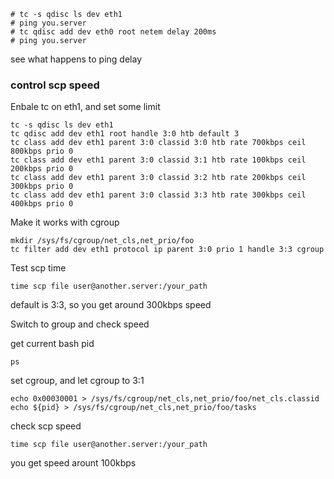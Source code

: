 
```
# tc -s qdisc ls dev eth1
# ping you.server
# tc qdisc add dev eth0 root netem delay 200ms
# ping you.server
```
see what happens to ping delay


### control scp speed

Enbale tc on eth1, and set some limit

```
tc -s qdisc ls dev eth1
tc qdisc add dev eth1 root handle 3:0 htb default 3
tc class add dev eth1 parent 3:0 classid 3:0 htb rate 700kbps ceil 800kbps prio 0
tc class add dev eth1 parent 3:0 classid 3:1 htb rate 100kbps ceil 200kbps prio 0
tc class add dev eth1 parent 3:0 classid 3:2 htb rate 200kbps ceil 300kbps prio 0
tc class add dev eth1 parent 3:0 classid 3:3 htb rate 300kbps ceil 400kbps prio 0
```

Make it works with cgroup

```
mkdir /sys/fs/cgroup/net_cls,net_prio/foo
tc filter add dev eth1 protocol ip parent 3:0 prio 1 handle 3:3 cgroup
```


Test scp time

```
time scp file user@another.server:/your_path
```

default is 3:3, so you get around 300kbps speed

Switch to group and check speed

get current bash pid
```
ps
```

set cgroup, and let cgroup to 3:1

```
echo 0x00030001 > /sys/fs/cgroup/net_cls,net_prio/foo/net_cls.classid
echo ${pid} > /sys/fs/cgroup/net_cls,net_prio/foo/tasks
```

check scp speed

```
time scp file user@another.server:/your_path
```

you get speed arount 100kbps

